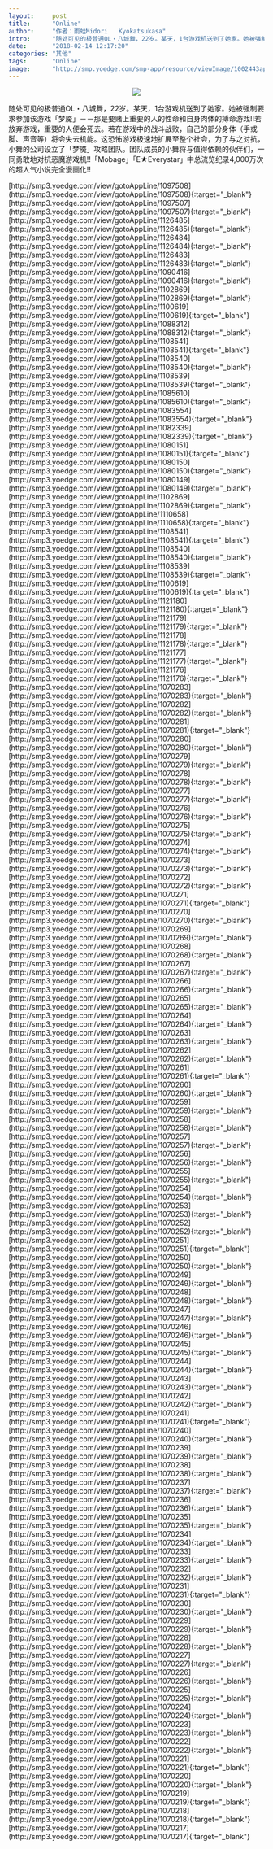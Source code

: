 ```yaml
---
layout:     post
title:      "Online"
author:     "作者：雨蛙Midori   Kyokatsukasa"
intro:      "随处可见的极普通OL・八城舞，22岁。某天，1台游戏机送到了她家。她被强制要求参加该游戏「梦魇」－－那是要赌上重要的人的性命和自身肉体的搏命游戏!!若放弃游戏，重要的人便会死去。若在游戏中的战斗战败，自己的部分身体（手或脚、声音等）将会失去机能。这恐怖游戏极速地扩展至整个社会，为了与之对抗，小舞的公司设立了「梦魇」攻略团队。团队成员的小舞将与值得依赖的伙伴们，一同勇敢地对抗恶魔游戏机!!「Mobage」「E★Everystar」中总流览纪录4,000万次的超人气小说完全漫画化!!"
date:       "2018-02-14 12:17:20"
categories: "其他"
tags:       "Online"
image:      "http://smp.yoedge.com/smp-app/resource/viewImage/1002443appline.png"
---
```

<div style="text-align: center">
<p><img src="http://smp.yoedge.com/smp-app/resource/viewImage/1002443appline.png"/></p>
</div>
<p class="post-meta">
<span>随处可见的极普通OL・八城舞，22岁。某天，1台游戏机送到了她家。她被强制要求参加该游戏「梦魇」－－那是要赌上重要的人的性命和自身肉体的搏命游戏!!若放弃游戏，重要的人便会死去。若在游戏中的战斗战败，自己的部分身体（手或脚、声音等）将会失去机能。这恐怖游戏极速地扩展至整个社会，为了与之对抗，小舞的公司设立了「梦魇」攻略团队。团队成员的小舞将与值得依赖的伙伴们，一同勇敢地对抗恶魔游戏机!!「Mobage」「E★Everystar」中总流览纪录4,000万次的超人气小说完全漫画化!!</span>
</p>
[http://smp3.yoedge.com/view/gotoAppLine/1097508](http://smp3.yoedge.com/view/gotoAppLine/1097508){:target="_blank"}
[http://smp3.yoedge.com/view/gotoAppLine/1097507](http://smp3.yoedge.com/view/gotoAppLine/1097507){:target="_blank"}
[http://smp3.yoedge.com/view/gotoAppLine/1126485](http://smp3.yoedge.com/view/gotoAppLine/1126485){:target="_blank"}
[http://smp3.yoedge.com/view/gotoAppLine/1126484](http://smp3.yoedge.com/view/gotoAppLine/1126484){:target="_blank"}
[http://smp3.yoedge.com/view/gotoAppLine/1126483](http://smp3.yoedge.com/view/gotoAppLine/1126483){:target="_blank"}
[http://smp3.yoedge.com/view/gotoAppLine/1090416](http://smp3.yoedge.com/view/gotoAppLine/1090416){:target="_blank"}
[http://smp3.yoedge.com/view/gotoAppLine/1102869](http://smp3.yoedge.com/view/gotoAppLine/1102869){:target="_blank"}
[http://smp3.yoedge.com/view/gotoAppLine/1100619](http://smp3.yoedge.com/view/gotoAppLine/1100619){:target="_blank"}
[http://smp3.yoedge.com/view/gotoAppLine/1088312](http://smp3.yoedge.com/view/gotoAppLine/1088312){:target="_blank"}
[http://smp3.yoedge.com/view/gotoAppLine/1108541](http://smp3.yoedge.com/view/gotoAppLine/1108541){:target="_blank"}
[http://smp3.yoedge.com/view/gotoAppLine/1108540](http://smp3.yoedge.com/view/gotoAppLine/1108540){:target="_blank"}
[http://smp3.yoedge.com/view/gotoAppLine/1108539](http://smp3.yoedge.com/view/gotoAppLine/1108539){:target="_blank"}
[http://smp3.yoedge.com/view/gotoAppLine/1085610](http://smp3.yoedge.com/view/gotoAppLine/1085610){:target="_blank"}
[http://smp3.yoedge.com/view/gotoAppLine/1083554](http://smp3.yoedge.com/view/gotoAppLine/1083554){:target="_blank"}
[http://smp3.yoedge.com/view/gotoAppLine/1082339](http://smp3.yoedge.com/view/gotoAppLine/1082339){:target="_blank"}
[http://smp3.yoedge.com/view/gotoAppLine/1080151](http://smp3.yoedge.com/view/gotoAppLine/1080151){:target="_blank"}
[http://smp3.yoedge.com/view/gotoAppLine/1080150](http://smp3.yoedge.com/view/gotoAppLine/1080150){:target="_blank"}
[http://smp3.yoedge.com/view/gotoAppLine/1080149](http://smp3.yoedge.com/view/gotoAppLine/1080149){:target="_blank"}
[http://smp3.yoedge.com/view/gotoAppLine/1102869](http://smp3.yoedge.com/view/gotoAppLine/1102869){:target="_blank"}
[http://smp3.yoedge.com/view/gotoAppLine/1110658](http://smp3.yoedge.com/view/gotoAppLine/1110658){:target="_blank"}
[http://smp3.yoedge.com/view/gotoAppLine/1108541](http://smp3.yoedge.com/view/gotoAppLine/1108541){:target="_blank"}
[http://smp3.yoedge.com/view/gotoAppLine/1108540](http://smp3.yoedge.com/view/gotoAppLine/1108540){:target="_blank"}
[http://smp3.yoedge.com/view/gotoAppLine/1108539](http://smp3.yoedge.com/view/gotoAppLine/1108539){:target="_blank"}
[http://smp3.yoedge.com/view/gotoAppLine/1100619](http://smp3.yoedge.com/view/gotoAppLine/1100619){:target="_blank"}
[http://smp3.yoedge.com/view/gotoAppLine/1121180](http://smp3.yoedge.com/view/gotoAppLine/1121180){:target="_blank"}
[http://smp3.yoedge.com/view/gotoAppLine/1121179](http://smp3.yoedge.com/view/gotoAppLine/1121179){:target="_blank"}
[http://smp3.yoedge.com/view/gotoAppLine/1121178](http://smp3.yoedge.com/view/gotoAppLine/1121178){:target="_blank"}
[http://smp3.yoedge.com/view/gotoAppLine/1121177](http://smp3.yoedge.com/view/gotoAppLine/1121177){:target="_blank"}
[http://smp3.yoedge.com/view/gotoAppLine/1121176](http://smp3.yoedge.com/view/gotoAppLine/1121176){:target="_blank"}
[http://smp3.yoedge.com/view/gotoAppLine/1070283](http://smp3.yoedge.com/view/gotoAppLine/1070283){:target="_blank"}
[http://smp3.yoedge.com/view/gotoAppLine/1070282](http://smp3.yoedge.com/view/gotoAppLine/1070282){:target="_blank"}
[http://smp3.yoedge.com/view/gotoAppLine/1070281](http://smp3.yoedge.com/view/gotoAppLine/1070281){:target="_blank"}
[http://smp3.yoedge.com/view/gotoAppLine/1070280](http://smp3.yoedge.com/view/gotoAppLine/1070280){:target="_blank"}
[http://smp3.yoedge.com/view/gotoAppLine/1070279](http://smp3.yoedge.com/view/gotoAppLine/1070279){:target="_blank"}
[http://smp3.yoedge.com/view/gotoAppLine/1070278](http://smp3.yoedge.com/view/gotoAppLine/1070278){:target="_blank"}
[http://smp3.yoedge.com/view/gotoAppLine/1070277](http://smp3.yoedge.com/view/gotoAppLine/1070277){:target="_blank"}
[http://smp3.yoedge.com/view/gotoAppLine/1070276](http://smp3.yoedge.com/view/gotoAppLine/1070276){:target="_blank"}
[http://smp3.yoedge.com/view/gotoAppLine/1070275](http://smp3.yoedge.com/view/gotoAppLine/1070275){:target="_blank"}
[http://smp3.yoedge.com/view/gotoAppLine/1070274](http://smp3.yoedge.com/view/gotoAppLine/1070274){:target="_blank"}
[http://smp3.yoedge.com/view/gotoAppLine/1070273](http://smp3.yoedge.com/view/gotoAppLine/1070273){:target="_blank"}
[http://smp3.yoedge.com/view/gotoAppLine/1070272](http://smp3.yoedge.com/view/gotoAppLine/1070272){:target="_blank"}
[http://smp3.yoedge.com/view/gotoAppLine/1070271](http://smp3.yoedge.com/view/gotoAppLine/1070271){:target="_blank"}
[http://smp3.yoedge.com/view/gotoAppLine/1070270](http://smp3.yoedge.com/view/gotoAppLine/1070270){:target="_blank"}
[http://smp3.yoedge.com/view/gotoAppLine/1070269](http://smp3.yoedge.com/view/gotoAppLine/1070269){:target="_blank"}
[http://smp3.yoedge.com/view/gotoAppLine/1070268](http://smp3.yoedge.com/view/gotoAppLine/1070268){:target="_blank"}
[http://smp3.yoedge.com/view/gotoAppLine/1070267](http://smp3.yoedge.com/view/gotoAppLine/1070267){:target="_blank"}
[http://smp3.yoedge.com/view/gotoAppLine/1070266](http://smp3.yoedge.com/view/gotoAppLine/1070266){:target="_blank"}
[http://smp3.yoedge.com/view/gotoAppLine/1070265](http://smp3.yoedge.com/view/gotoAppLine/1070265){:target="_blank"}
[http://smp3.yoedge.com/view/gotoAppLine/1070264](http://smp3.yoedge.com/view/gotoAppLine/1070264){:target="_blank"}
[http://smp3.yoedge.com/view/gotoAppLine/1070263](http://smp3.yoedge.com/view/gotoAppLine/1070263){:target="_blank"}
[http://smp3.yoedge.com/view/gotoAppLine/1070262](http://smp3.yoedge.com/view/gotoAppLine/1070262){:target="_blank"}
[http://smp3.yoedge.com/view/gotoAppLine/1070261](http://smp3.yoedge.com/view/gotoAppLine/1070261){:target="_blank"}
[http://smp3.yoedge.com/view/gotoAppLine/1070260](http://smp3.yoedge.com/view/gotoAppLine/1070260){:target="_blank"}
[http://smp3.yoedge.com/view/gotoAppLine/1070259](http://smp3.yoedge.com/view/gotoAppLine/1070259){:target="_blank"}
[http://smp3.yoedge.com/view/gotoAppLine/1070258](http://smp3.yoedge.com/view/gotoAppLine/1070258){:target="_blank"}
[http://smp3.yoedge.com/view/gotoAppLine/1070257](http://smp3.yoedge.com/view/gotoAppLine/1070257){:target="_blank"}
[http://smp3.yoedge.com/view/gotoAppLine/1070256](http://smp3.yoedge.com/view/gotoAppLine/1070256){:target="_blank"}
[http://smp3.yoedge.com/view/gotoAppLine/1070255](http://smp3.yoedge.com/view/gotoAppLine/1070255){:target="_blank"}
[http://smp3.yoedge.com/view/gotoAppLine/1070254](http://smp3.yoedge.com/view/gotoAppLine/1070254){:target="_blank"}
[http://smp3.yoedge.com/view/gotoAppLine/1070253](http://smp3.yoedge.com/view/gotoAppLine/1070253){:target="_blank"}
[http://smp3.yoedge.com/view/gotoAppLine/1070252](http://smp3.yoedge.com/view/gotoAppLine/1070252){:target="_blank"}
[http://smp3.yoedge.com/view/gotoAppLine/1070251](http://smp3.yoedge.com/view/gotoAppLine/1070251){:target="_blank"}
[http://smp3.yoedge.com/view/gotoAppLine/1070250](http://smp3.yoedge.com/view/gotoAppLine/1070250){:target="_blank"}
[http://smp3.yoedge.com/view/gotoAppLine/1070249](http://smp3.yoedge.com/view/gotoAppLine/1070249){:target="_blank"}
[http://smp3.yoedge.com/view/gotoAppLine/1070248](http://smp3.yoedge.com/view/gotoAppLine/1070248){:target="_blank"}
[http://smp3.yoedge.com/view/gotoAppLine/1070247](http://smp3.yoedge.com/view/gotoAppLine/1070247){:target="_blank"}
[http://smp3.yoedge.com/view/gotoAppLine/1070246](http://smp3.yoedge.com/view/gotoAppLine/1070246){:target="_blank"}
[http://smp3.yoedge.com/view/gotoAppLine/1070245](http://smp3.yoedge.com/view/gotoAppLine/1070245){:target="_blank"}
[http://smp3.yoedge.com/view/gotoAppLine/1070244](http://smp3.yoedge.com/view/gotoAppLine/1070244){:target="_blank"}
[http://smp3.yoedge.com/view/gotoAppLine/1070243](http://smp3.yoedge.com/view/gotoAppLine/1070243){:target="_blank"}
[http://smp3.yoedge.com/view/gotoAppLine/1070242](http://smp3.yoedge.com/view/gotoAppLine/1070242){:target="_blank"}
[http://smp3.yoedge.com/view/gotoAppLine/1070241](http://smp3.yoedge.com/view/gotoAppLine/1070241){:target="_blank"}
[http://smp3.yoedge.com/view/gotoAppLine/1070240](http://smp3.yoedge.com/view/gotoAppLine/1070240){:target="_blank"}
[http://smp3.yoedge.com/view/gotoAppLine/1070239](http://smp3.yoedge.com/view/gotoAppLine/1070239){:target="_blank"}
[http://smp3.yoedge.com/view/gotoAppLine/1070238](http://smp3.yoedge.com/view/gotoAppLine/1070238){:target="_blank"}
[http://smp3.yoedge.com/view/gotoAppLine/1070237](http://smp3.yoedge.com/view/gotoAppLine/1070237){:target="_blank"}
[http://smp3.yoedge.com/view/gotoAppLine/1070236](http://smp3.yoedge.com/view/gotoAppLine/1070236){:target="_blank"}
[http://smp3.yoedge.com/view/gotoAppLine/1070235](http://smp3.yoedge.com/view/gotoAppLine/1070235){:target="_blank"}
[http://smp3.yoedge.com/view/gotoAppLine/1070234](http://smp3.yoedge.com/view/gotoAppLine/1070234){:target="_blank"}
[http://smp3.yoedge.com/view/gotoAppLine/1070233](http://smp3.yoedge.com/view/gotoAppLine/1070233){:target="_blank"}
[http://smp3.yoedge.com/view/gotoAppLine/1070232](http://smp3.yoedge.com/view/gotoAppLine/1070232){:target="_blank"}
[http://smp3.yoedge.com/view/gotoAppLine/1070231](http://smp3.yoedge.com/view/gotoAppLine/1070231){:target="_blank"}
[http://smp3.yoedge.com/view/gotoAppLine/1070230](http://smp3.yoedge.com/view/gotoAppLine/1070230){:target="_blank"}
[http://smp3.yoedge.com/view/gotoAppLine/1070229](http://smp3.yoedge.com/view/gotoAppLine/1070229){:target="_blank"}
[http://smp3.yoedge.com/view/gotoAppLine/1070228](http://smp3.yoedge.com/view/gotoAppLine/1070228){:target="_blank"}
[http://smp3.yoedge.com/view/gotoAppLine/1070227](http://smp3.yoedge.com/view/gotoAppLine/1070227){:target="_blank"}
[http://smp3.yoedge.com/view/gotoAppLine/1070226](http://smp3.yoedge.com/view/gotoAppLine/1070226){:target="_blank"}
[http://smp3.yoedge.com/view/gotoAppLine/1070225](http://smp3.yoedge.com/view/gotoAppLine/1070225){:target="_blank"}
[http://smp3.yoedge.com/view/gotoAppLine/1070224](http://smp3.yoedge.com/view/gotoAppLine/1070224){:target="_blank"}
[http://smp3.yoedge.com/view/gotoAppLine/1070223](http://smp3.yoedge.com/view/gotoAppLine/1070223){:target="_blank"}
[http://smp3.yoedge.com/view/gotoAppLine/1070222](http://smp3.yoedge.com/view/gotoAppLine/1070222){:target="_blank"}
[http://smp3.yoedge.com/view/gotoAppLine/1070221](http://smp3.yoedge.com/view/gotoAppLine/1070221){:target="_blank"}
[http://smp3.yoedge.com/view/gotoAppLine/1070220](http://smp3.yoedge.com/view/gotoAppLine/1070220){:target="_blank"}
[http://smp3.yoedge.com/view/gotoAppLine/1070219](http://smp3.yoedge.com/view/gotoAppLine/1070219){:target="_blank"}
[http://smp3.yoedge.com/view/gotoAppLine/1070218](http://smp3.yoedge.com/view/gotoAppLine/1070218){:target="_blank"}
[http://smp3.yoedge.com/view/gotoAppLine/1070217](http://smp3.yoedge.com/view/gotoAppLine/1070217){:target="_blank"}



